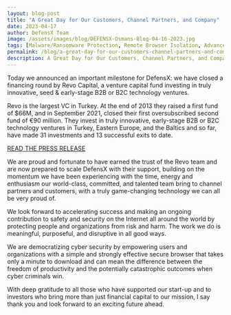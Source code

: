 ```yaml
---
layout: blog-post
title: "A Great Day for Our Customers, Channel Partners, and Company"
date: 2023-04-17
author: DefensX Team
image: /assets/images/blog/DEFENSX-Osmans-Blog-04-16-2023.jpg
tags: [Malware/Ransomware Protection, Remote Browser Isolation, Advanced URL Protection, File Isolation, SaaS Access Protection]
permalink: /blog/a-great-day-for-our-customers-channel-partners-and-company/
description: A Great Day for Our Customers, Channel Partners, and Company
---
```


 
 

<p>Today we announced an important milestone for DefensX: we have closed a financing round by Revo Capital, a venture capital fund investing in truly innovative, seed &amp; early-stage B2B or B2C technology&nbsp;ventures.</p>
<p>Revo is the largest VC in Turkey. At the end of 2013 they raised a first fund of $66M, and in September 2021, closed their first oversubscribed second fund of €90 million. They invest in truly innovative, early-stage B2B or B2C technology ventures in Turkey, Eastern Europe, and the Baltics and so far, have made 31 investments and 13 successful exits to date.</p>
<p><a href="https://www.defensx.com/news/defensx-closes-funding-round-led-by-revo" target="_self">READ THE PRESS RELEASE</a></p>
<p>We are proud and fortunate to have earned the trust of the Revo team and are now prepared to scale DefensX with their support, building on the momentum we have been experiencing with the time, energy and enthusiasm our world-class, committed, and talented team bring to channel partners and customers, with a truly game-changing technology we can all be very proud of.</p>
<p>We look forward to accelerating success and making an ongoing contribution to safety and security on the Internet all around the world by protecting people and organizations from risk and harm. The work we do is meaningful, purposeful, and disruptive in all good ways.</p>
<p>We are democratizing cyber security by empowering users and organizations with a simple and strongly effective secure browser that takes only a minute to download and can mean the difference between the freedom of productivity and the potentially catastrophic outcomes when cyber criminals win.</p>
<p>With deep gratitude to all those who have supported our start-up and to investors who bring more than just financial capital to our mission, I say thank you and look forward to an exciting future ahead.</p>
 